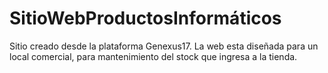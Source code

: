# SitioWebProductosInformáticos
 Sitio creado desde la plataforma Genexus17. La web esta diseñada para un local comercial, para mantenimiento del stock que ingresa a la tienda. 
